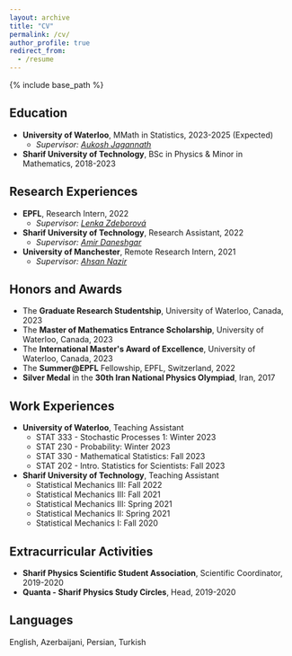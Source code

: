 ```yaml
---
layout: archive
title: "CV"
permalink: /cv/
author_profile: true
redirect_from:
  - /resume
---
```


{% include base_path %}

## Education
* **University of Waterloo**, MMath in Statistics, 2023-2025 (Expected)
  * _Supervisor: [Aukosh Jagannath](https://www.math.uwaterloo.ca/~a3jagann/)_
* **Sharif University of Technology**, BSc in Physics & Minor in Mathematics, 2018-2023

## Research Experiences
<!-- * **Sharif University of Technology**, Research Assistant, 2023
  * _Supervisors: [Prof. Saman Moghimi](http://physics.sharif.ir/~phyweb/saman-moghimi-araghi/) & [Prof. Abolfazl Ramezanpour](https://sites.google.com/site/abolfazlramezanpour/home) (Shiraz University)_ -->
* **EPFL**, Research Intern, 2022
  * _Supervisor: [Lenka Zdeborová](https://people.epfl.ch/lenka.zdeborova/?lang=en)_
* **Sharif University of Technology**, Research Assistant, 2022
  * _Supervisor: [Amir Daneshgar](http://math.sharif.ir/faculties/daneshgar)_
* **University of Manchester**, Remote Research Intern, 2021
  * _Supervisor: [Ahsan Nazir](https://research.manchester.ac.uk/en/persons/ahsan.nazir)_

## Honors and Awards
* The **Graduate Research Studentship**, University of Waterloo, Canada, 2023
* The **Master of Mathematics Entrance Scholarship**, University of Waterloo, Canada, 2023
* The **International Master's Award of Excellence**, University of Waterloo, Canada, 2023
* The **Summer@EPFL** Fellowship, EPFL, Switzerland, 2022
* **Silver Medal** in the **30th Iran National Physics Olympiad**, Iran, 2017


## Work Experiences
* **University of Waterloo**, Teaching Assistant
  * STAT 333 - Stochastic Processes 1: Winter 2023
  * STAT 230 - Probability: Winter 2023
  * STAT 330 - Mathematical Statistics: Fall 2023
  * STAT 202 - Intro. Statistics for Scientists: Fall 2023
* **Sharif University of Technology**, Teaching Assistant
  * Statistical Mechanics III: Fall 2022
  * Statistical Mechanics III: Fall 2021
  * Statistical Mechanics III: Spring 2021
  * Statistical Mechanics II: Spring 2021
  * Statistical Mechanics I: Fall 2020

## Extracurricular Activities
* **Sharif Physics Scientific Student Association**, Scientific Coordinator, 2019-2020
* **Quanta - Sharif Physics Study Circles**, Head, 2019-2020

## Languages
English, Azerbaijani, Persian, Turkish

